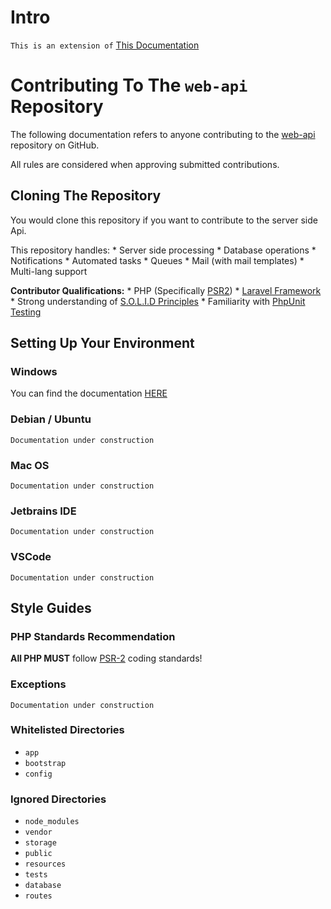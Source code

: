 # Intro
`This is an extension of` [This Documentation](home/CONTRIBUTING.md)

# Contributing To The `web-api` Repository

The following documentation refers to anyone contributing to the [web-api](https://github.com/indiehd/web-api)
repository on GitHub. 

All rules are considered when approving submitted contributions.

## Cloning The Repository
You would clone this repository if you want to contribute to the server side Api. 

This repository handles:
    * Server side processing
    * Database operations
    * Notifications
    * Automated tasks
    * Queues
    * Mail (with mail templates)
    * Multi-lang support

**Contributor Qualifications:**
    * PHP (Specifically [PSR2](https://www.php-fig.org/psr/psr-2/))
    * [Laravel Framework](https://laravel.com/docs/5.7)
    * Strong understanding of [S.O.L.I.D Principles](https://medium.com/prod-io/solid-principles-takeaways-ec0825a07247)
    * Familiarity with [PhpUnit Testing](https://laravel.com/docs/5.7/testing)
    
## Setting Up Your Environment

### Windows
You can find the documentation [HERE](web-api/windows/README.md)

### Debian / Ubuntu
`Documentation under construction`

### Mac OS
`Documentation under construction`

### Jetbrains IDE
`Documentation under construction`

### VSCode
`Documentation under construction`

## Style Guides

### PHP Standards Recommendation

**All PHP MUST** follow [PSR-2](https://www.php-fig.org/psr/psr-2/) coding standards!

### Exceptions
`Documentation under construction`

### Whitelisted Directories
 * `app`
 * `bootstrap`
 * `config`

### Ignored Directories
 * `node_modules`
 * `vendor`
 * `storage`
 * `public`
 * `resources`
 * `tests`
 * `database`
 * `routes`